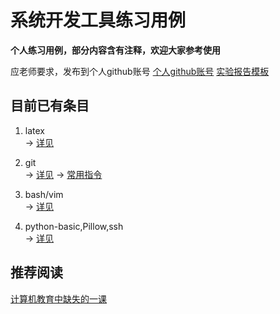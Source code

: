 # 系统开发工具练习用例

  __个人练习用例，部分内容含有注释，欢迎大家参考使用__
  
  应老师要求，发布到个人github账号
  [个人github账号](https://github.com/sufwis)
  [实验报告模板](./git&latex%20learn/template.tex)



## 目前已有条目

1. latex  
-> [详见](./git&latex%20learn/document.pdf)


2. git  
-> [详见](./git&latex%20learn/document.pdf)
-> [常用指令](./git&latex%20learn/gitlearn/Git.txt)


3. bash/vim  
-> [详见](./shell/document_2.pdf)


4. python-basic,Pillow,ssh  
-> [详见](./py&cmd-line-env/document_3.pdf)  



## 推荐阅读
[计算机教育中缺失的一课](https://missing-semester-cn.github.io/)
